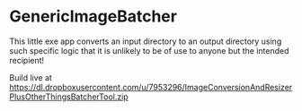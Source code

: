 # GenericImageBatcher
This little exe app converts an input directory to an output directory using such specific logic that it is unlikely to be of use to anyone but the intended recipient!


Build live at https://dl.dropboxusercontent.com/u/7953296/ImageConversionAndResizerPlusOtherThingsBatcherTool.zip
